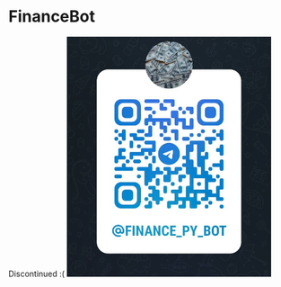 # FinanceBot
Discontinued :(
![@finance_py_bot](https://github.com/Dimcheck/tele_crypto_price/blob/dev07/assets/bot.png?raw=true)
